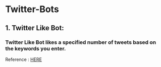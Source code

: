 # Twitter-Bots
## 1. Twitter Like Bot:
### Twitter Like Bot likes a specified number of tweets based on the keywords you enter. 
Reference : [HERE](https://youtu.be/ppPKeIDjcCs)
